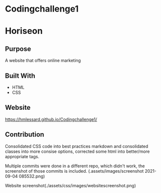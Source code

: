 # Codingchallenge1
# Horiseon

## Purpose
A website that offers online marketing 

## Built With
* HTML
* CSS

## Website
https://hmlessard.github.io/Codingchallenge1/

## Contribution
Consolidated CSS code into best practices markdown and consolidated classes into more consise options, corrected some html into better/more appropriate tags.

Multiple commits were done in a different repo, which didn't work, the screenshot of those commits is included.
(.assets/images/screenshot 2021-09-04 085532.png)

Website screenshot(./assets/css/images/websitescreenshot.png)
